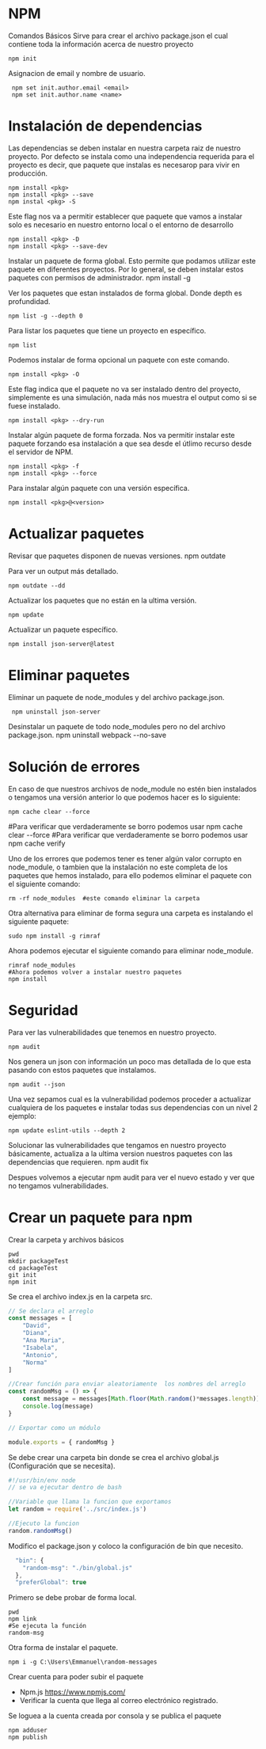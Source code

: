 # NPM
Comandos Básicos
Sirve para crear el archivo package.json el cual contiene toda la información acerca de nuestro proyecto

    npm init

Asignacion de email y nombre de usuario.

     npm set init.author.email <email>
     npm set init.author.name <name>

# Instalación de dependencias

Las dependencias se deben instalar en nuestra carpeta raiz de nuestro proyecto.
Por defecto se instala como una independencia requerida para el proyecto es decir, que paquete que instalas es necesarop para vivir en producción.

    npm install <pkg> 
    npm install <pkg> --save
    npm instal <pkg> -S


Este flag nos va a permitir establecer que paquete que vamos a instalar solo es necesario en nuestro entorno local o el entorno de desarrollo 

    npm install <pkg> -D
    npm install <pkg> --save-dev
	
Instalar un paquete de forma global. Esto permite que podamos utilizar este paquete en diferentes proyectos. Por lo general, se deben instalar estos paquetes con permisos de administrador.
    npm install <pkg> -g
    
Ver los paquetes que estan instalados de forma global. Donde depth es profundidad.

    npm list -g --depth 0
	
Para listar los paquetes que tiene un proyecto en específico.

    npm list
	
Podemos instalar de forma opcional un paquete con este comando.

    npm install <pkg> -O
	
Este flag indica que el paquete no va ser instalado dentro del proyecto, simplemente es una simulación, nada más nos muestra el output como si se fuese instalado.

    npm install <pkg> --dry-run
	
Instalar algún paquete de forma forzada. Nos va permitir instalar este paquete forzando esa instalación a que sea desde el útlimo recurso desde el servidor de NPM.

    npm install <pkg> -f
    npm install <pkg> --force
	
Para instalar algún paquete con una versión específica.

    npm install <pkg>@<version>

# Actualizar paquetes

Revisar que paquetes disponen de nuevas versiones.
    npm outdate

Para ver un output más detallado.

    npm outdate --dd

Actualizar los paquetes que no están en la ultima versión.

    npm update

Actualizar un paquete específico.

    npm install json-server@latest

# Eliminar paquetes

Eliminar un paquete de node_modules y del archivo package.json.

     npm uninstall json-server

Desinstalar un paquete de todo node_modules pero no del archivo package.json.
        npm uninstall webpack --no-save

# Solución de errores

En caso de que nuestros archivos de node_module no estén bien instalados o tengamos una versión anterior lo que podemos hacer es lo siguiente:

    npm cache clear --force
#Para verificar que verdaderamente se borro podemos usar
    npm cache clear --force
    #Para verificar que verdaderamente se borro podemos usar
    npm cache verify

Uno de los errores que podemos tener es tener algún valor corrupto en node_module, o tambien que la instalación no este completa de los paquetes que hemos instalado, para ello podemos eliminar el paquete con el siguiente comando:

    rm -rf node_modules  #este comando eliminar la carpeta 


Otra alternativa para eliminar de forma segura una carpeta es instalando el siguiente paquete:

    sudo npm install -g rimraf

Ahora podemos ejecutar el siguiente comando para eliminar node_module.

    rimraf node_modules 
    #Ahora podemos volver a instalar nuestro paquetes
    npm install


# Seguridad 

Para ver las vulnerabilidades que tenemos en nuestro proyecto.

    npm audit

Nos genera un json con información un poco mas detallada de lo que esta pasando con estos paquetes que instalamos.

    npm audit --json

Una vez sepamos cual es la vulnerabilidad podemos proceder a actualizar cualquiera de los paquetes e instalar todas sus dependencias con un nivel 2 ejemplo:

    npm update eslint-utils --depth 2


Solucionar las vulnerabilidades que tengamos en nuestro proyecto básicamente, actualiza a la ultima version nuestros paquetes con las dependencias que requieren.
    npm audit fix

Despues volvemos a ejecutar npm audit para ver el nuevo estado y ver que no tengamos vulnerabilidades.

# Crear un paquete para npm

Crear la carpeta y archivos básicos

    pwd
    mkdir packageTest
    cd packageTest
    git init
    npm init

Se crea el archivo index.js en la carpeta src.
```javascript
// Se declara el arreglo
const messages = [
    "David",
    "Diana",
    "Ana Maria",
    "Isabela",
    "Antonio",
    "Norma"
]

//Crear función para enviar aleatoriamente  los nombres del arreglo
const randomMsg = () => {
    const message = messages[Math.floor(Math.random()*messages.length)]
    console.log(message)
}

// Exportar como un módulo

module.exports = { randomMsg }
```

Se debe crear una carpeta bin donde se crea el archivo global.js (Configuración que se necesita).

```javascript
#!/usr/bin/env node
// se va ejecutar dentro de bash

//Variable que llama la funcion que exportamos
let random = require('../src/index.js')

//Ejecuto la funcion
random.randomMsg()
```
Modifico el package.json y coloco la configuración de bin que necesito.
```javascript
  "bin": {
    "random-msg": "./bin/global.js"
  },
  "preferGlobal": true
```

Primero se debe probar de forma local.

    pwd
    npm link
    #Se ejecuta la función
    random-msg

Otra forma de instalar el paquete.

    npm i -g C:\Users\Emmanuel\random-messages

Crear cuenta para poder subir el paquete
- Npm.js https://www.npmjs.com/
- Verificar la cuenta que llega al correo electrónico registrado.

Se loguea a la cuenta creada por consola y se publica el paquete

    npm adduser
    npm publish
